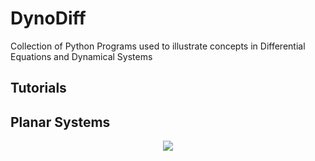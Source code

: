 # DynoDiff
Collection of Python Programs used to illustrate concepts in Differential Equations and Dynamical Systems

## Tutorials


## Planar Systems

<p align="center">
  <img src="https://github.com/jacobbriones1/DynoDiff/blob/main/pendulum_damping001.gif" >
</p>
